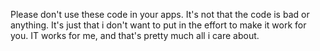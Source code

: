 Please don't use these code in your apps. It's not that the code is bad or anything. It's just that i don't want to put in the effort to make it work for you. IT works for me, and that's pretty much all i care about.
